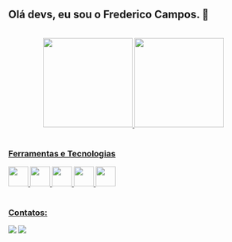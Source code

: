 ## Olá devs, eu sou o Frederico Campos. 👋

</br>

<div align="center">
  <a href="https://github.com/fredcsouza">
  <img height="180em" src="https://github-readme-stats.vercel.app/api/top-langs/?username=fredcsouza&layout=compact&langs_count=7&theme=dracula"/>
  <img height="180em" src="https://github-readme-stats.vercel.app/api?username=fredcsouza&show_icons=true&theme=dracula&include_all_commits=true&count_private=true"/>
</div>

</br>

### Ferramentas e Tecnologias
<div>
  <img src="https://cdn.jsdelivr.net/gh/devicons/devicon/icons/git/git-original.svg" width="40" height="40"/>
  <img src="https://cdn.jsdelivr.net/gh/devicons/devicon/icons/html5/html5-original-wordmark.svg" width="40" height="40"/>
  <img src="https://cdn.jsdelivr.net/gh/devicons/devicon/icons/css3/css3-original-wordmark.svg" width="40" height="40"/>
  <img src="https://cdn.jsdelivr.net/gh/devicons/devicon/icons/nodejs/nodejs-original.svg" width="40" height="40"/>
  <img src="https://cdn.jsdelivr.net/gh/devicons/devicon/icons/react/react-original.svg" width="40" height="40"/>
<div>

</br>

### Contatos:

<div>
  <a href = "mailto:fredcsouza@gmail.com"><img src="https://img.shields.io/badge/Gmail-D14836?style=for-the-badge&logo=gmail&logoColor=white" target="_blank"></a>
  <a href="https://www.linkedin.com/in/fredcsouza" target="_blank"><img src="https://img.shields.io/badge/-LinkedIn-%230077B5?style=for-the-badge&logo=linkedin&logoColor=white" target="_blank"></a>   
</div>
